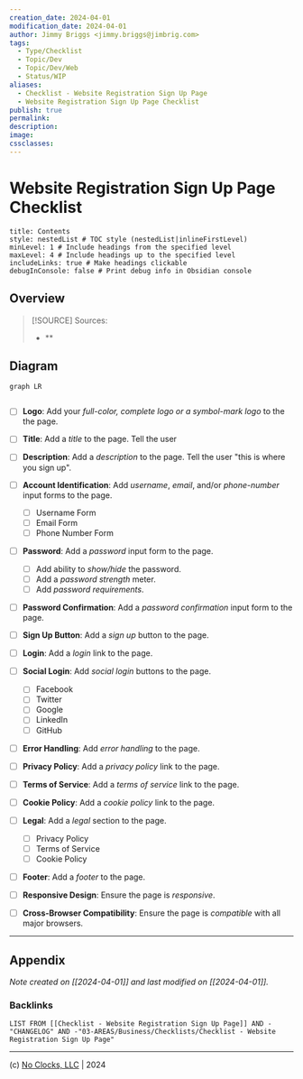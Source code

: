 ```yaml
---
creation_date: 2024-04-01
modification_date: 2024-04-01
author: Jimmy Briggs <jimmy.briggs@jimbrig.com>
tags:
  - Type/Checklist
  - Topic/Dev
  - Topic/Dev/Web
  - Status/WIP
aliases:
  - Checklist - Website Registration Sign Up Page
  - Website Registration Sign Up Page Checklist
publish: true
permalink:
description:
image:
cssclasses:
---
```


# Website Registration Sign Up Page Checklist

```table-of-contents
title: Contents 
style: nestedList # TOC style (nestedList|inlineFirstLevel)
minLevel: 1 # Include headings from the specified level
maxLevel: 4 # Include headings up to the specified level
includeLinks: true # Make headings clickable
debugInConsole: false # Print debug info in Obsidian console
```

## Overview

> [!SOURCE] Sources:
> - **

## Diagram

```mermaid
graph LR
  
```

- [ ] **Logo**: Add your *full-color, complete logo or a symbol-mark logo* to the the page.

- [ ] **Title**: Add a *title* to the page. Tell the user

- [ ] **Description**: Add a *description* to the page. Tell the user "this is where you sign up".

- [ ] **Account Identification**: Add *username*, *email*, and/or *phone-number* input forms to the page.
  - [ ] Username Form
  - [ ] Email Form
  - [ ] Phone Number Form

- [ ] **Password**: Add a *password* input form to the page.
  - [ ] Add ability to *show/hide* the password.
  - [ ] Add a *password strength* meter.
  - [ ] Add *password requirements*.

- [ ] **Password Confirmation**: Add a *password confirmation* input form to the page.

- [ ] **Sign Up Button**: Add a *sign up* button to the page.

- [ ] **Login**: Add a *login* link to the page.

- [ ] **Social Login**: Add *social login* buttons to the page.
  - [ ] Facebook
  - [ ] Twitter
  - [ ] Google
  - [ ] LinkedIn
  - [ ] GitHub

- [ ] **Error Handling**: Add *error handling* to the page.

- [ ] **Privacy Policy**: Add a *privacy policy* link to the page.

- [ ] **Terms of Service**: Add a *terms of service* link to the page.

- [ ] **Cookie Policy**: Add a *cookie policy* link to the page.

- [ ] **Legal**: Add a *legal* section to the page.
  - [ ] Privacy Policy
  - [ ] Terms of Service
  - [ ] Cookie Policy

- [ ] **Footer**: Add a *footer* to the page.

- [ ] **Responsive Design**: Ensure the page is *responsive*.

- [ ] **Cross-Browser Compatibility**: Ensure the page is *compatible* with all major browsers.

***

## Appendix

*Note created on [[2024-04-01]] and last modified on [[2024-04-01]].*

### Backlinks

```dataview
LIST FROM [[Checklist - Website Registration Sign Up Page]] AND -"CHANGELOG" AND -"03-AREAS/Business/Checklists/Checklist - Website Registration Sign Up Page"
```

***

(c) [No Clocks, LLC](https://github.com/noclocks) | 2024
